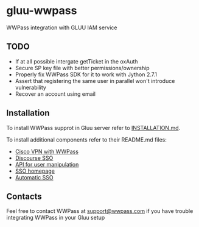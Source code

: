 # gluu-wwpass

WWPass integration with GLUU IAM service

## TODO
 - If at all possible intergate getTicket in the oxAuth
 - Secure SP key file with better permissions/ownership
 - Properly fix WWPass SDK for it to work with Jython 2.7.1
 - Assert that registering the same user in parallel won't introduce vulnerability
 - Recover an account using email

## Installation

To install WWPass supprot in Gluu server refer to [INSTALLATION.md](INSTALLATION.md).

To install additional components refer to their README.md files:
 - [Cisco VPN with WWPass](radius-nonce/README.md)
 - [Discourse SSO](discourse-sso/README.md)
 - [API for user manipulation](api/README.md)
 - [SSO homepage](homepage/README.md)
 - [Automatic SSO](AUTO_SSO.md)

## Contacts

Feel free to contact WWPass at support@wwpass.com if you have trouble integrating WWPass in your Gluu setup